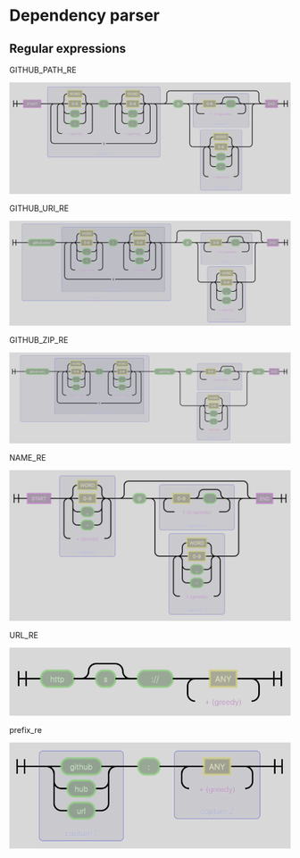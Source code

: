 # Dependency parser

## Regular expressions

GITHUB\_PATH\_RE

![](../.gitbook/assets/GITHUB_PATH_RE%20%286%29.png)

GITHUB\_URI\_RE

![](../.gitbook/assets/GITHUB_URI_RE%20%287%29.png)

GITHUB\_ZIP\_RE

![](../.gitbook/assets/GITHUB_ZIP_RE%20%286%29%20%285%29.png)

NAME\_RE

![](../.gitbook/assets/NAME_RE%20%285%29.png)

URL\_RE

![](../.gitbook/assets/URL_RE%20%282%29.png)

prefix\_re

![](../.gitbook/assets/prefix_re%20%282%29.png)


